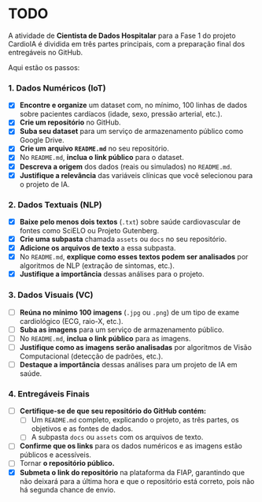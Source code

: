 # TODO

A atividade de **Cientista de Dados Hospitalar** para a Fase 1 do projeto CardioIA é dividida em três partes principais, com a preparação final dos entregáveis no GitHub.

Aqui estão os passos:

### 1. Dados Numéricos (IoT)

- [x] **Encontre e organize** um dataset com, no mínimo, 100 linhas de dados sobre pacientes cardíacos (idade, sexo, pressão arterial, etc.).
- [x] **Crie um repositório** no GitHub.
- [x] **Suba seu dataset** para um serviço de armazenamento público como Google Drive.
- [x] **Crie um arquivo `README.md`** no seu repositório.
- [x] No `README.md`, **inclua o link público** para o dataset.
- [x] **Descreva a origem** dos dados (reais ou simulados) no `README.md`.
- [x] **Justifique a relevância** das variáveis clínicas que você selecionou para o projeto de IA.

### 2. Dados Textuais (NLP)

- [x] **Baixe pelo menos dois textos** (`.txt`) sobre saúde cardiovascular de fontes como SciELO ou Projeto Gutenberg.
- [x] **Crie uma subpasta** chamada `assets` ou `docs` no seu repositório.
- [x] **Adicione os arquivos de texto** a essa subpasta.
- [x] No `README.md`, **explique como esses textos podem ser analisados** por algoritmos de NLP (extração de sintomas, etc.).
- [x] **Justifique a importância** dessas análises para o projeto.

### 3. Dados Visuais (VC)

- [ ] **Reúna no mínimo 100 imagens** (`.jpg` ou `.png`) de um tipo de exame cardiológico (ECG, raio-X, etc.).
- [ ] **Suba as imagens** para um serviço de armazenamento público.
- [ ] No `README.md`, **inclua o link público** para as imagens.
- [ ] **Justifique como as imagens serão analisadas** por algoritmos de Visão Computacional (detecção de padrões, etc.).
- [ ] **Destaque a importância** dessas análises para um projeto de IA em saúde.

### 4. Entregáveis Finais

- [ ] **Certifique-se de que seu repositório do GitHub contém:**
    - [ ] Um `README.md` completo, explicando o projeto, as três partes, os objetivos e as fontes de dados.
    - [ ] A subpasta `docs` ou `assets` com os arquivos de texto.
- [ ] **Confirme que os links** para os dados numéricos e as imagens estão públicos e acessíveis.
- [ ] Tornar **o repositório público.**
- [x] **Submeta o link do repositório** na plataforma da FIAP, garantindo que não deixará para a última hora e que o repositório está correto, pois não há segunda chance de envio.

